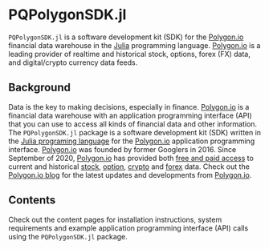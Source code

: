 # PQPolygonSDK.jl

`PQPolygonSDK.jl` is a software development kit (SDK) for the [Polygon.io](https://polygon.io) financial data warehouse in the [Julia](https://julialang.org) programming language. [Polygon.io](https://polygon.io) is a leading provider of realtime and historical stock, options, forex (FX) data, and digital/crypto currency data feeds.

## Background
Data is the key to making decisions, especially in finance. [Polygon.io](https://polygon.io) is a financial data warehouse with an application programming interface (API) that you can use to access all kinds of financial data and other information. The `PQPolygonSDK.jl` package is a software development kit (SDK) written in the [Julia programing language](https://julialang.org) for the [Polygon.io](https://polygon.io) application programming interface. [Polygon.io](https://polygon.io) was founded by former Googlers in 2016. Since September of 2020, [Polygon.io](https://polygon.io) has provided both [free and paid access](https://polygon.io/pricing) to current and historical [stock](https://polygon.io/docs/stocks/getting-started), [option](https://polygon.io/docs/options/getting-started), [crypto](https://polygon.io/docs/crypto/getting-started) and [forex](https://polygon.io/docs/forex/getting-started) data. Check out the [Polygon.io blog](https://polygon.io/blog/) for the latest updates and developments from [Polygon.io](https://polygon.io).

## Contents
Check out the content pages for installation instructions, system requirements and example
application programming interface (API) calls using the `PQPolygonSDK.jl` package.

```{tableofcontents}
```
